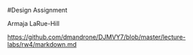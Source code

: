 #Design Assignment

Armaja LaRue-Hill

https://github.com/dmandrone/DJMVY7/blob/master/lecture-labs/rw4/markdown.md
